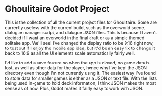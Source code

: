 # Ghoulitaire Godot Project

This is the collection of all the current project files for Ghoulitaire. Some are currently useless with the current build, such as the overworld scene, dialogue manager script, and dialogue JSON files. This is because I haven't decided if I want an overworld in the final draft or as a simple themed solitaire app. We'll see! I've changed the display ratio to be 9:16 right now, to test out if I enjoy the mobile app idea, but it'd be an easy fix to change it back to 16:9 as all the UI elements scale automatically fairly well.

I'd like to add a save feature so when the app is closed, no game data is lost, as well as other data for the player, hence why I've kept the JSON directory even though I'm not currently using it. The easiest way I've found to store data for smaller games is either as a JSON or text file. With the lists being used in-game to hold deck information, I think JSON makes the most sense as of now. Plus, Godot makes it fairly easy to work with JSON.
